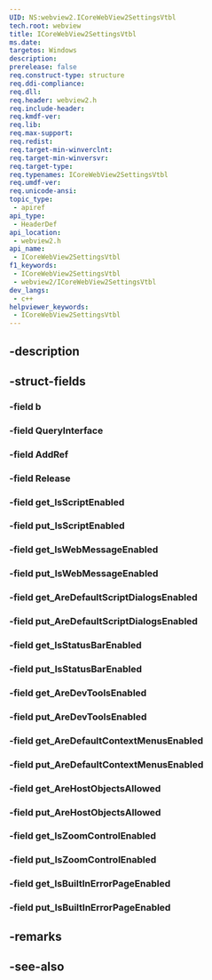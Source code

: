 ```yaml
---
UID: NS:webview2.ICoreWebView2SettingsVtbl
tech.root: webview
title: ICoreWebView2SettingsVtbl
ms.date: 
targetos: Windows
description: 
prerelease: false
req.construct-type: structure
req.ddi-compliance: 
req.dll: 
req.header: webview2.h
req.include-header: 
req.kmdf-ver: 
req.lib: 
req.max-support: 
req.redist: 
req.target-min-winverclnt: 
req.target-min-winversvr: 
req.target-type: 
req.typenames: ICoreWebView2SettingsVtbl
req.umdf-ver: 
req.unicode-ansi: 
topic_type:
 - apiref
api_type:
 - HeaderDef
api_location:
 - webview2.h
api_name:
 - ICoreWebView2SettingsVtbl
f1_keywords:
 - ICoreWebView2SettingsVtbl
 - webview2/ICoreWebView2SettingsVtbl
dev_langs:
 - c++
helpviewer_keywords:
 - ICoreWebView2SettingsVtbl
---
```


## -description

## -struct-fields

### -field b

### -field QueryInterface

### -field AddRef

### -field Release

### -field get_IsScriptEnabled

### -field put_IsScriptEnabled

### -field get_IsWebMessageEnabled

### -field put_IsWebMessageEnabled

### -field get_AreDefaultScriptDialogsEnabled

### -field put_AreDefaultScriptDialogsEnabled

### -field get_IsStatusBarEnabled

### -field put_IsStatusBarEnabled

### -field get_AreDevToolsEnabled

### -field put_AreDevToolsEnabled

### -field get_AreDefaultContextMenusEnabled

### -field put_AreDefaultContextMenusEnabled

### -field get_AreHostObjectsAllowed

### -field put_AreHostObjectsAllowed

### -field get_IsZoomControlEnabled

### -field put_IsZoomControlEnabled

### -field get_IsBuiltInErrorPageEnabled

### -field put_IsBuiltInErrorPageEnabled

## -remarks

## -see-also


